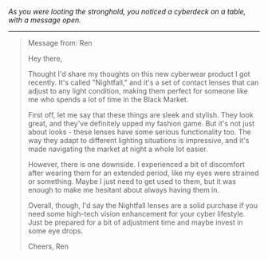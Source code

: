 *As you were looting the stronghold, you noticed a cyberdeck on a table, with a message open.*

---

> Message from: Ren
>
> Hey there,
>
> Thought I'd share my thoughts on this new cyberwear product I got recently. It's called "Nightfall," and it's a set of contact lenses that can adjust to any light condition, making them perfect for someone like me who spends a lot of time in the Black Market.
>
> First off, let me say that these things are sleek and stylish. They look great, and they've definitely upped my fashion game. But it's not just about looks - these lenses have some serious functionality too. The way they adapt to different lighting situations is impressive, and it's made navigating the market at night a whole lot easier.
>
> However, there is one downside. I experienced a bit of discomfort after wearing them for an extended period, like my eyes were strained or something. Maybe I just need to get used to them, but it was enough to make me hesitant about always having them in.
>
> Overall, though, I'd say the Nightfall lenses are a solid purchase if you need some high-tech vision enhancement for your cyber lifestyle. Just be prepared for a bit of adjustment time and maybe invest in some eye drops.
>
> Cheers,
> Ren